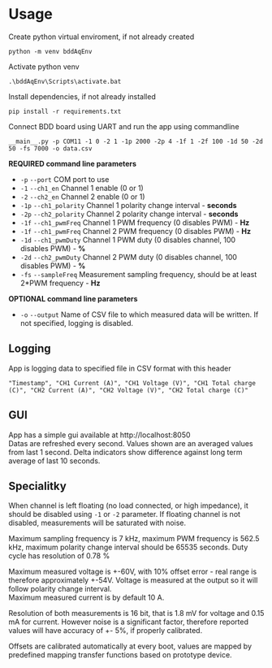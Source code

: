 # Usage
Create python virtual enviroment, if not already created
```
python -m venv bddAqEnv
```

Activate python venv
```
.\bddAqEnv\Scripts\activate.bat 
```

Install dependencies, if not already installed

```
pip install -r requirements.txt
```

Connect BDD board using UART and run the app using commandline
```
__main__.py -p COM11 -1 0 -2 1 -1p 2000 -2p 4 -1f 1 -2f 100 -1d 50 -2d 50 -fs 7000 -o data.csv 
```

**REQUIRED command line parameters**
- `-p` `--port` COM port to use
- `-1` `--ch1_en` Channel 1 enable (0 or 1)
- `-2` `--ch2_en` Channel 2 enable (0 or 1)
- `-1p` `--ch1_polarity` Channel 1 polarity change interval - **seconds**
- `-2p` `--ch2_polarity` Channel 2 polarity change interval - **seconds**
- `-1f` `--ch1_pwmFreq` Channel 1 PWM frequency (0 disables PWM) - **Hz**
- `-1f` `--ch1_pwmFreq` Channel 2 PWM frequency (0 disables PWM) - **Hz**
- `-1d` `--ch1_pwmDuty` Channel 1 PWM duty (0 disables channel, 100 disables PWM) - **%**
- `-2d` `--ch2_pwmDuty` Channel 2 PWM duty (0 disables channel, 100 disables PWM) - **%**
- `-fs` `--sampleFreq` Measurement sampling frequency, should be at least 2*PWM frequency - **Hz**

**OPTIONAL command line parameters**
- `-o` `--output` Name of CSV file to which measured data will be written. If not specified, logging is disabled.

## Logging

App is logging data to specified file in CSV format with this header
```
"Timestamp", "CH1 Current (A)", "CH1 Voltage (V)", "CH1 Total charge (C)", "CH2 Current (A)", "CH2 Voltage (V)", "CH2 Total charge (C)"
```

## GUI
App has a simple gui available at http://localhost:8050  
Datas are refreshed every second. Values shown are an averaged values from last 1 second. Delta indicators show difference against long term average of last 10 seconds.

## Specialitky

When channel is left floating (no load connected, or high impedance), it should be disabled using `-1` or `-2` parameter. If floating channel is not disabled, measurements will be saturated with noise.

Maximum sampling frequency is 7 kHz, maximum PWM frequency is 562.5 kHz, maximum polarity change interval should be 65535 seconds. Duty cycle has resolution of 0.78 %

Maximum measured voltage is +-60V, with 10% offset error - real range is therefore approximately +-54V. Voltage is measured at the output so it will follow polarity change interval.  
Maximum measured current is by default 10 A.  

Resolution of both measurements is 16 bit, that is 1.8 mV for voltage and 0.15 mA for current. However noise is a significant factor, therefore reported values will have accuracy of +- 5%, if properly calibrated.

Offsets are calibrated automatically at every boot, values are mapped by predefined mapping transfer functions based on prototype device.